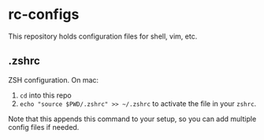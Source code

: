 # rc-configs

This repository holds configuration files for shell, vim, etc.

## .zshrc
ZSH configuration. On mac: 
1. `cd` into this repo 
2. `echo "source $PWD/.zshrc" >> ~/.zshrc` to activate the file in your `zshrc`. 

Note that this appends this command to your setup, so you can add multiple config files if needed.
